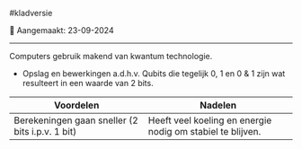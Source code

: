#kladversie 

📅 Aangemaakt: 23-09-2024

---
Computers gebruik makend van kwantum technologie.
- Opslag en bewerkingen a.d.h.v. Qubits die tegelijk 0, 1 en 0 & 1 zijn wat resulteert in een waarde van 2 bits.

| Voordelen                                       | Nadelen                                                    |
| ----------------------------------------------- | ---------------------------------------------------------- |
| Berekeningen gaan sneller (2 bits i.p.v. 1 bit) | Heeft veel koeling en energie nodig om stabiel te blijven. |

